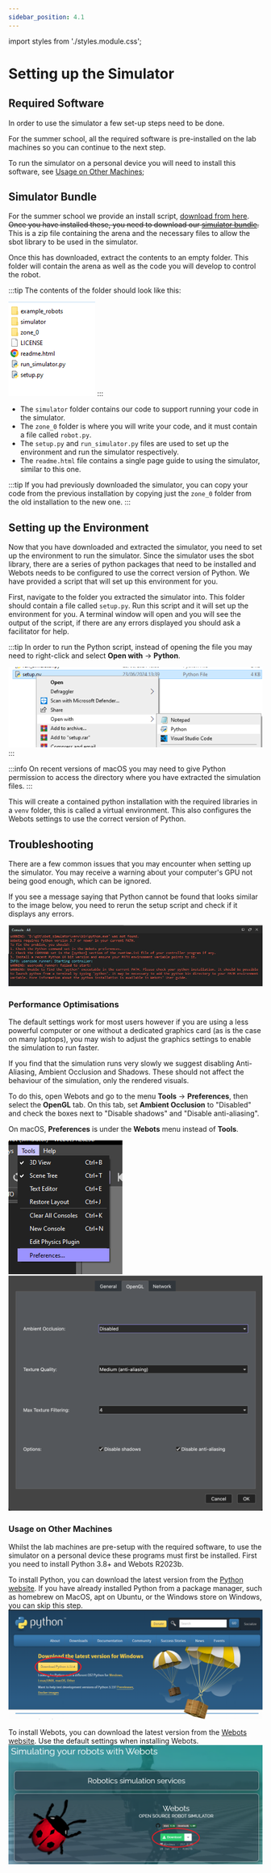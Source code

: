 ```yaml
---
sidebar_position: 4.1
---
```


import styles from './styles.module.css';

# Setting up the Simulator

## Required Software

In order to use the simulator a few set-up steps need to be done.

For the summer school, all the required software is pre-installed on the lab machines so you can continue to the next step.

To run the simulator on a personal device you will need to install this software, see [Usage on Other Machines](#usage-on-other-machines);

## Simulator Bundle

For the summer school we provide an install script, [download from here](../assets/docs/simulator-install.bat).
~~Once you have installed these, you need to download our [simulator bundle](https://github.com/sourcebots/sbot_simulator/releases/download/2025.1.2/sbot-simulator-2025.1.2.zip).~~
This is a zip file containing the arena and the necessary files to allow the sbot library to be used in the simulator.

Once this has downloaded, extract the contents to an empty folder.
This folder will contain the arena as well as the code you will develop to control the robot.

:::tip
The contents of the folder should look like this:

![File contents of a release](../assets/img/simulator/release_contents.png)
:::

-   The `simulator` folder contains our code to support running your code in the simulator.
-   The `zone_0` folder is where you will write your code, and it must contain a file called `robot.py`.
-   The `setup.py` and `run_simulator.py` files are used to set up the environment and run the simulator respectively.
-   The `readme.html` file contains a single page guide to using the simulator, similar to this one.

:::tip
If you had previously downloaded the simulator, you can copy your code from the previous installation by copying just the `zone_0` folder from the old installation to the new one.
:::

## Setting up the Environment

Now that you have downloaded and extracted the simulator, you need to set up the environment to run the simulator.
Since the simulator uses the sbot library, there are a series of python packages that need to be installed and Webots needs to be configured to use the correct version of Python.
We have provided a script that will set up this environment for you.

First, navigate to the folder you extracted the simulator into. This folder should contain a file called `setup.py`.
Run this script and it will set up the environment for you.
A terminal window will open and you will see the output of the script, if there are any errors displayed you should ask a facilitator for help.

:::tip
In order to run the Python script, instead of opening the file you may need to right-click and select **Open with** &rarr; **Python**.

![Open with Python](../assets/img/simulator/open-with-python.png)
:::

:::info
On recent versions of macOS you may need to give Python permission to access the directory where you have extracted the simulation files.
:::

This will create a contained python installation with the required libraries in a `venv` folder, this is called a virtual environment.
This also configures the Webots settings to use the correct version of Python.

## Troubleshooting

There are a few common issues that you may encounter when setting up the simulator.
You may receive a warning about your computer's GPU not being good enough, which can be ignored.

If you see a message saying that Python cannot be found that looks similar to the image below, you need to rerun the setup script and check if it displays any errors.

![Python not found](../assets/img/simulator/python-unfound.png)

### Performance Optimisations

The default settings work for most users however if you are using a less powerful computer or one without a dedicated graphics card (as is the case on many laptops), you may wish to adjust the graphics settings to enable the simulation to run faster.

If you find that the simulation runs very slowly we suggest disabling Anti-Aliasing, Ambient Occlusion and Shadows.
These should not affect the behaviour of the simulation, only the rendered visuals.

To do this, open Webots and go to the menu **Tools** &rarr; **Preferences**, then select the **OpenGL** tab.
On this tab, set **Ambient Occlusion** to "Disabled" and check the boxes next to "Disable shadows" and "Disable anti-aliasing".

On macOS, **Preferences** is under the **Webots** menu instead of **Tools**.

![Preferences Location](../assets/img/simulator/windows-preferences.png#left)
![Preferences Interface](../assets/img/simulator/reduced-settings.png#right)

### Usage on Other Machines

Whilst the lab machines are pre-setup with the required software, to use the simulator on a personal device these programs must first be installed.
First you need to install Python 3.8+ and Webots R2023b.

To install Python, you can download the latest version from the [Python website](https://www.python.org/downloads/). If you have already installed Python from a package manager, such as homebrew on MacOS, apt on Ubuntu, or the Windows store on Windows, you can skip this step.
![python download site](../assets/img/simulator/python_download.png)

To install Webots, you can download the latest version from the [Webots website](https://cyberbotics.com/#download). Use the default settings when installing Webots.
![webots download site](../assets/img/simulator/webots_download.png)

